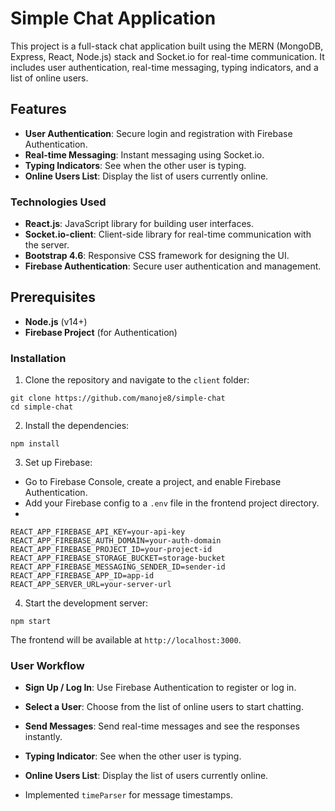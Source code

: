# Simple Chat Application

This project is a full-stack chat application built using the MERN (MongoDB, Express, React, Node.js) stack and Socket.io for real-time communication. It includes user authentication, real-time messaging, typing indicators, and a list of online users.

## Features

- **User Authentication**: Secure login and registration with Firebase Authentication.
- **Real-time Messaging**: Instant messaging using Socket.io.
- **Typing Indicators**: See when the other user is typing.
- **Online Users List**: Display the list of users currently online.

### Technologies Used

- **React.js**: JavaScript library for building user interfaces.
- **Socket.io-client**: Client-side library for real-time communication with the server.
- **Bootstrap 4.6**: Responsive CSS framework for designing the UI.
- **Firebase Authentication**: Secure user authentication and management.

## Prerequisites 

- **Node.js** (v14+) 
- **Firebase Project** (for Authentication)

### Installation

1. Clone the repository and navigate to the `client` folder:

```
git clone https://github.com/manoje8/simple-chat
cd simple-chat
```

2. Install the dependencies:

```
npm install
```

 3. Set up Firebase:
- Go to Firebase Console, create a project, and enable Firebase Authentication.
- Add your Firebase config to a `.env` file in the frontend project directory.
- 
```
REACT_APP_FIREBASE_API_KEY=your-api-key 
REACT_APP_FIREBASE_AUTH_DOMAIN=your-auth-domain
REACT_APP_FIREBASE_PROJECT_ID=your-project-id
REACT_APP_FIREBASE_STORAGE_BUCKET=storage-bucket
REACT_APP_FIREBASE_MESSAGING_SENDER_ID=sender-id
REACT_APP_FIREBASE_APP_ID=app-id
REACT_APP_SERVER_URL=your-server-url
```

4. Start the development server:

```
npm start
```
  
The frontend will be available at `http://localhost:3000`.

### User Workflow

- **Sign Up / Log In**: Use Firebase Authentication to register or log in.
- **Select a User**: Choose from the list of online users to start chatting.
- **Send Messages**: Send real-time messages and see the responses instantly.
- **Typing Indicator**: See when the other user is typing.
- **Online Users List**: Display the list of users currently online.

- Implemented `timeParser` for message timestamps.